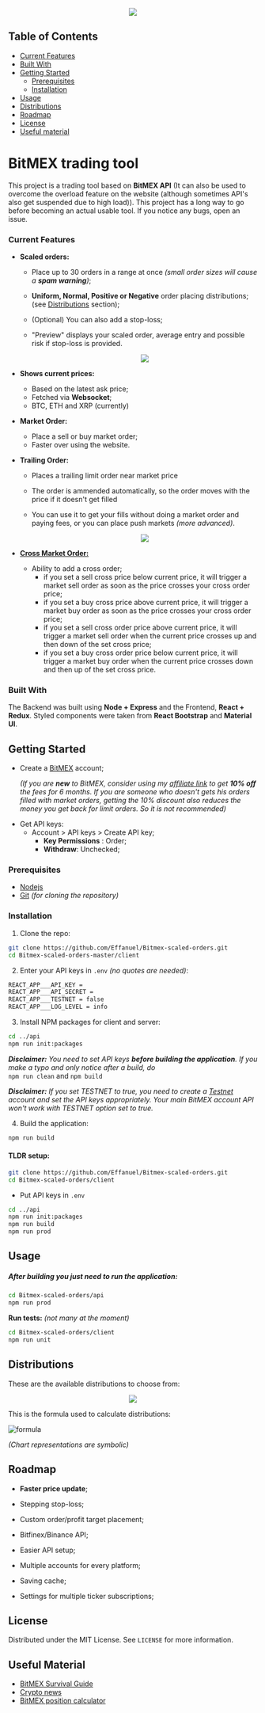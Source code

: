 <p align="center">
  <img src="assets/app_4.png">
</p>


## Table of Contents

- [Current Features](#current-features)
- [Built With](#built-with)
- [Getting Started](#getting-started)
  - [Prerequisites](#prerequisites)
  - [Installation](#installation)
- [Usage](#usage)
- [Distributions](#distributions)
- [Roadmap](#roadmap)
- [License](#license)
- [Useful material](#useful-material)


# BitMEX trading tool

This project is a trading tool based on **BitMEX API** (It can also be used to overcome the overload feature on the website (although sometimes API's also get suspended due to high load)). This project has a long way to go before becoming an actual usable tool. If you notice any bugs, open an issue.

### Current Features

- **Scaled orders:**
  
  - Place up to 30 orders in a range at once _(small order sizes will cause a **spam warning**)_;
  
  - **Uniform, Normal, Positive or Negative** order placing distributions; (see [Distributions](#distributions) section);
  
  - (Optional) You can also add a stop-loss;
  
  - "Preview" displays your scaled order, average entry and possible risk if stop-loss is provided.
  
    <p align="center">
      <img src='assets/place-scaled.gif'>
    </p>
  
- **Shows current prices:**
  
  - Based on the latest ask price;
  - Fetched via **Websocket**;
  - BTC, ETH and XRP (currently)
  
- **Market Order:**

  - Place a sell or buy market order;
  - Faster over using the website.

- **Trailing Order:**

  - Places a trailing limit order near market price

  - The order is ammended automatically, so the order moves with the price if  it doesn't get filled

  - You can use it to get your fills without doing a market order and paying fees, or 
    you can place push markets *(more advanced)*.

    <p align="center">
      <img src="assets/trailing-order.gif">
    </p>
    
 - **[Cross Market Order:](https://github.com/Effanuel/BitMEX-scaled-orders/pull/26)**
    
    - Ability to add a cross order;
        * if you set a sell cross price below current price, it will trigger a market sell order as soon as the price crosses your cross order price;
        * if you set a buy cross price above current price, it will trigger a market  buy order as soon as the price crosses your cross order price;
        * if you set a sell cross order price above current price, it will trigger a market sell order when the current price crosses up and then down of the set cross price;
        * if you set a buy cross order price below current price, it will trigger a market buy order when the current price crosses down and then up of the set cross price.


### Built With

The Backend was built using **Node + Express** and the Frontend, **React + Redux**. Styled components were taken from **React Bootstrap** and **Material UI**.

## Getting Started

- Create a [BitMEX](https://www.bitmex.com) account;

  _(If you are **new** to BitMEX, consider using my [affiliate link](https://www.bitmex.com/register/o8ILy1) to get **10% off** the fees for 6 months. If you are someone who doesn't gets his orders filled with market orders, getting the 10% discount also reduces the money you get back for limit orders. So it is not recommended)_

* Get API keys:
  - Account > API keys > Create API key;
    - **Key Permissions** : Order;
    - **Withdraw**: Unchecked;

### Prerequisites

- [Nodejs](https://nodejs.org/en/download/)
- [Git](https://git-scm.com/downloads) _(for cloning the repository)_

### Installation

1. Clone the repo:

```sh
git clone https://github.com/Effanuel/Bitmex-scaled-orders.git
cd Bitmex-scaled-orders-master/client
```

2. Enter your API keys in `.env` _(no quotes are needed)_:

```sh
REACT_APP___API_KEY = 
REACT_APP___API_SECRET = 
REACT_APP___TESTNET = false
REACT_APP___LOG_LEVEL = info
```

3.  Install NPM packages for client and server:

```sh
cd ../api
npm run init:packages
```

_**Disclaimer:** You need to set API keys **before building the application**. If you make a typo and only notice after a build, do_</br>
`npm run clean` and `npm build`

_**Disclaimer:** If you set TESTNET to true, you need to create a [Testnet](https://testnet.bitmex.com/) account and set the API keys appropriately. Your main BitMEX account API won't work with TESTNET option set to true._

4. Build the application:

```sh
npm run build
```

  <!-- USAGE EXAMPLES -->

#### TLDR setup:

```sh
git clone https://github.com/Effanuel/Bitmex-scaled-orders.git
cd Bitmex-scaled-orders/client
```

- Put API keys in `.env`

```sh
cd ../api
npm run init:packages
npm run build
npm run prod
```

## Usage

##### After building you just need to run the application:

```sh
cd Bitmex-scaled-orders/api
npm run prod
```

**Run tests:** _(not many at the moment)_

```sh
cd Bitmex-scaled-orders/client
npm run unit
```

## Distributions

These are the available distributions to choose from:

  <p align="center">
  <img src="assets/distributions.png">
  </p>

This is the formula used to calculate distributions:

![formula](https://wikimedia.org/api/rest_v1/media/math/render/svg/4abaca87a10ecfa77b5a205056523706fe6c9c3f)

_(Chart representations are symbolic)_ </br>

## Roadmap

* **Faster price update**;
* Stepping stop-loss;
* Custom order/profit target placement;
* Bitfinex/Binance API;
* Easier API setup;
* Multiple accounts for every platform;
* Saving cache;
* Settings for multiple ticker subscriptions;

  <!-- LICENSE -->

## License

Distributed under the MIT License. See `LICENSE` for more information.

  <!-- USEFUL METERIAL -->

## Useful Material

- [BitMEX Survival Guide](https://www.crypto-simplified.com/wp-content/uploads/2018/09/BitMEX-Survival-Guide-v1.5.pdf)
- [Crypto news](https://cointelegraph.com/)
- [BitMEX position calculator](https://blockchainwhispers.com/bitmex-position-calculator/)

